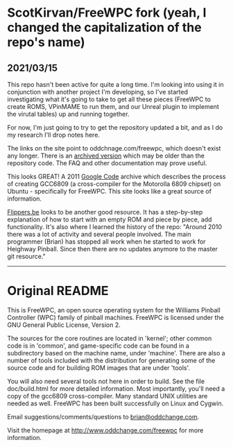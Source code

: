 # ScotKirvan/FreeWPC fork (yeah, I changed the capitalization of the repo's name)

## 2021/03/15 
This repo hasn't been active for quite a long time.  I'm looking into 
using it in conjunction with another project I'm developing, so I've started investigating
what it's going to take to get all these pieces (FreeWPC to create ROMS, VPinMAME to run 
them, and our Unreal plugin to implement the virutal tables) up and running together.

For now, I'm just going to try to get the repository updated a bit, and 
as I do my research I'll drop notes here.

The links on the site point to oddchnage.com/freewpc, which doesn't 
exist any longer. There is an
[archived version](https://web.archive.org/web/20110929084558/http://www.oddchange.com/freewpc/)
which may be older than the repository code.  The FAQ and other documentation 
may prove useful.

This looks GREAT! A 2011 [Google Code](https://code.google.com/archive/p/freewpc/wikis/UbuntuGCC6809Install.wiki)
 archive which describes the process of creating GCC6809
(a cross-compiler for the Motorolla 6809 chipset) on Ubuntu - specifically for FreeWPC.
This site looks like a great source of information.

[Flippers.be](https://www.flippers.be/freewpc.html) looks to be another good resource.  It has a 
step-by-step explanation of how to start with an empty ROM and piece by piece, add functionality.
It's also where I learned the history of the repo:  "Around 2010 there was a lot of activity and 
several people involved. The main programmer (Brian) has stopped all work when he started to work 
for Heighway Pinball. Since then there are no updates anymore to the master git resource."



---
# Original README

This is FreeWPC, an open source operating system for the Williams
Pinball Controller (WPC) family of pinball machines.  FreeWPC is
licensed under the GNU General Public License, Version 2.

The sources for the core routines are located in 'kernel';
other common code is in 'common', and game-specific code can be found 
in a subdirectory based on the machine name, under 'machine'.
There are also a number of tools included with the distribution
for generating some of the source code and for building ROM images
that are under 'tools'.

You will also need several tools not here in order to build.
See the file doc/build.html for more detailed information.  Most
importantly, you'll need a copy of the gcc6809 cross-compiler.
Many standard UNIX utilities are needed as well.  FreeWPC has been
built successfully on Linux and Cygwin.

Email suggestions/comments/questions to <brian@oddchange.com>.

Visit the homepage at http://www.oddchange.com/freewpc for more
information.

